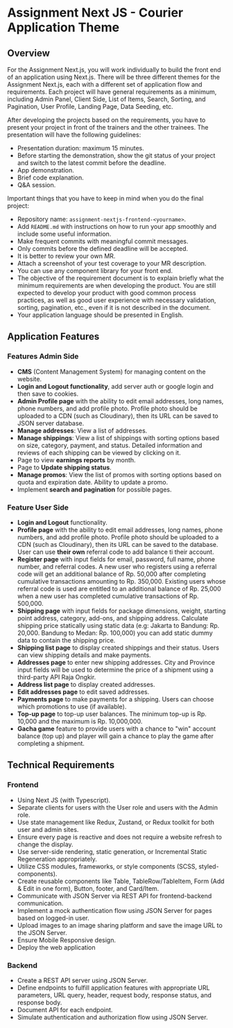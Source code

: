 # Assignment Next JS - Courier Application Theme

## Overview

For the Assignment Next.js, you will work individually to build the front end of an application using Next.js. There will be three different themes for the Assignment Next.js, each with a different set of application flow and requirements. Each project will have general requirements as a minimum, including Admin Panel, Client Side, List of Items, Search, Sorting, and Pagination, User Profile, Landing Page, Data Seeding, etc.

After developing the projects based on the requirements, you have to present your project in front of the trainers and the other trainees. The presentation will have the following guidelines:

- Presentation duration: maximum 15 minutes.
- Before starting the demonstration, show the git status of your project and switch to the latest commit before the deadline.
- App demonstration.
- Brief code explanation.
- Q&A session.

Important things that you have to keep in mind when you do the final project:

- Repository name: `assignment-nextjs-frontend-<yourname>`.
- Add `README.md` with instructions on how to run your app smoothly and include some useful information.
- Make frequent commits with meaningful commit messages.
- Only commits before the defined deadline will be accepted.
- It is better to review your own MR.
- Attach a screenshot of your test coverage to your MR description.
- You can use any component library for your front end.
- The objective of the requirement document is to explain briefly what the minimum requirements are when developing the product. You are still expected to develop your product with good common process practices, as well as good user experience with necessary validation, sorting, pagination, etc., even if it is not described in the document.
- Your application language should be presented in English.

## Application Features

### Features Admin Side

- **CMS** (Content Management System) for managing content on the website.
- **Login and Logout functionality**, add server auth or google login and then save to cookies.
- **Admin Profile page** with the ability to edit email addresses, long names, phone numbers, and add profile photo. Profile photo should be uploaded to a CDN (such as Cloudinary), then its URL can be saved to JSON server database.
- **Manage addresses**: View a list of addresses.
- **Manage shippings**: View a list of shippings with sorting options based on size, category, payment, and status. Detailed information and reviews of each shipping can be viewed by clicking on it.
- Page to view **earnings reports** by month.
- Page to **Update shipping status**.
- **Manage promos**: View the list of promos with sorting options based on quota and expiration date. Ability to update a promo.
- Implement **search and pagination** for possible pages.

### Feature User Side

- **Login and Logout** functionality.
- **Profile page** with the ability to edit email addresses, long names, phone numbers, and add profile photo. Profile photo should be uploaded to a CDN (such as Cloudinary), then its URL can be saved to the database. User can use **their own** referral code to add balance ti their account.
- **Register page** with input fields for email, password, full name, phone number, and referral codes. A new user who registers using a referral code will get an additional balance of Rp. 50,000 after completing cumulative transactions amounting to Rp. 350,000. Existing users whose referral code is used are entitled to an additional balance of Rp. 25,000 when a new user has completed cumulative transactions of Rp. 500,000.
- **Shipping page** with input fields for package dimensions, weight, starting point address, category, add-ons, and shipping address. Calculate shipping price statically using static data (e.g: Jakarta to Bandung: Rp. 20,000. Bandung to Medan: Rp. 100,000) you can add static dummy data to contain the shipping price.
- **Shipping list page** to display created shippings and their status. Users can view shipping details and make payments.
- **Addresses page** to enter new shipping addresses. City and Province input fields will be used to determine the price of a shipment using a third-party API Raja Ongkir.
- **Address list page** to display created addresses.
- **Edit addresses page** to edit saved addresses.
- **Payments page** to make payments for a shipping. Users can choose which promotions to use (if available).
- **Top-up page** to top-up user balances. The minimum top-up is Rp. 10,000 and the maximum is Rp. 10,000,000.
- **Gacha game** feature to provide users with a chance to "win" account balance (top up) and player will gain a chance to play the game after completing a shipment.

## Technical Requirements

### Frontend

- Using Next JS (with Typescript).
- Separate clients for users with the User role and users with the Admin role.
- Use state management like Redux, Zustand, or Redux toolkit for both user and admin sites.
- Ensure every page is reactive and does not require a website refresh to change the display.
- Use server-side rendering, static generation, or Incremental Static Regeneration appropriately.
- Utilize CSS modules, frameworks, or style components (SCSS, styled-components).
- Create reusable components like Table, TableRow/TableItem, Form (Add & Edit in one form), Button, footer, and Card/Item.
- Communicate with JSON Server via REST API for frontend-backend communication.
- Implement a mock authentication flow using JSON Server for pages based on logged-in user.
- Upload images to an image sharing platform and save the image URL to the JSON Server.
- Ensure Mobile Responsive design.
- Deploy the web application

### Backend

- Create a REST API server using JSON Server.
- Define endpoints to fulfill application features with appropriate URL parameters, URL query, header, request body, response status, and response body.
- Document API for each endpoint.
- Simulate authentication and authorization flow using JSON Server.
